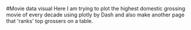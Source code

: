 #Movie data visual
Here I am trying to plot the highest domestic grossing movie of every decade using plotly by Dash and also make another page that 'ranks' top grossers on a table.
